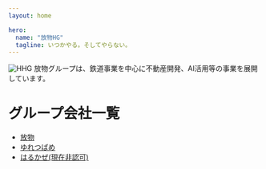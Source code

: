 ```yaml
---
layout: home

hero:
  name: "放物HG"
  tagline: いつかやる。そしてやらない。
---
```

![HHG](/img/company/houbutuHG/HHG.webp)
放物グループは、鉄道事業を中心に不動産開発、AI活用等の事業を展開しています。

# グループ会社一覧
- [放物](/company/houbutuHG/houbutu)
- [ゆれつばめ](/company/houbutuHG/yuretubame)
- [はるかぜ(現在非認可)](/company/houbutuHG/harukaze)